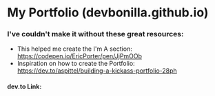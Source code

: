 # My Portfolio (devbonilla.github.io)

### I've couldn't make it without these great resources:

* This helped me create the I'm A section: https://codepen.io/EricPorter/pen/JjPmOOb 
* Inspiration on how to create the Portfolio: https://dev.to/aspittel/building-a-kickass-portfolio-28ph

#### dev.to Link:
